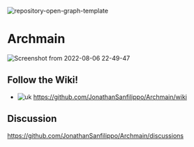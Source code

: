 ![repository-open-graph-template](https://user-images.githubusercontent.com/103053714/182978061-67c743fe-c4a8-4e90-b91c-7d0a0c719000.png)

# Archmain

![Screenshot from 2022-08-06 22-49-47](https://user-images.githubusercontent.com/103053714/183267147-fd1f2e7b-a87c-4dce-a89f-621313b87b98.png)


## Follow the Wiki! 

- ![uk](https://user-images.githubusercontent.com/103053714/182963818-3e9b0409-e0f0-485e-9af1-eb4b4f9d6977.png) https://github.com/JonathanSanfilippo/Archmain/wiki 


## Discussion

https://github.com/JonathanSanfilippo/Archmain/discussions





